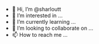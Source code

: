 - 👋 Hi, I’m @sharloutt
- 👀 I’m interested in ...
- 🌱 I’m currently learning ...
- 💞️ I’m looking to collaborate on ...
- 📫 How to reach me ...

<!---
sharloutt/sharloutt is a ✨ special ✨ repository because its `README.md` (this file) appears on your GitHub profile.
You can click the Preview link to take a look at your changes.
--->
